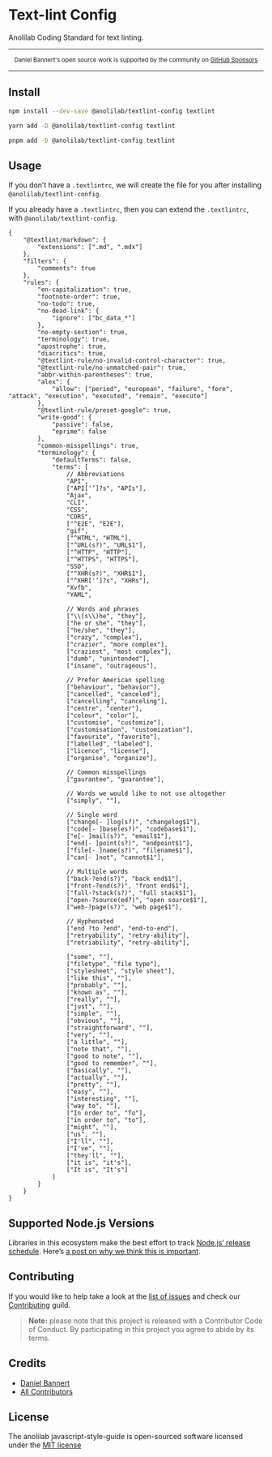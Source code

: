 # Text-lint Config

Anolilab Coding Standard for text linting.

---

<div align="center">
    <p>
        <sup>
            Daniel Bannert's open source work is supported by the community on <a href="https://github.com/sponsors/prisis">GitHub Sponsors</a>
        </sup>
    </p>
</div>

---

## Install

```bash
npm install --dev-save @anolilab/textlint-config textlint
```

```sh
yarn add -D @anolilab/textlint-config textlint
```

```sh
pnpm add -D @anolilab/textlint-config textlint
```

## Usage

If you don’t have a `.textlintrc`, we will create the file for you after installing `@anolilab/textlint-config`.

If you already have a `.textlintrc`, then you can extend the `.textlintrc`, with `@anolilab/textlint-config`.

```json5
{
    "@textlint/markdown": {
        "extensions": [".md", ".mdx"]
    },
    "filters": {
        "comments": true
    },
    "rules": {
        "en-capitalization": true,
        "footnote-order": true,
        "no-todo": true,
        "no-dead-link": {
            "ignore": ["bc_data_*"]
        },
        "no-empty-section": true,
        "terminology": true,
        "apostrophe": true,
        "diacritics": true,
        "@textlint-rule/no-invalid-control-character": true,
        "@textlint-rule/no-unmatched-pair": true,
        "abbr-within-parentheses": true,
        "alex": {
            "allow": ["period", "european", "failure", "fore", "attack", "execution", "executed", "remain", "execute"]
        },
        "@textlint-rule/preset-google": true,
        "write-good": {
            "passive": false,
            "eprime": false
        },
        "common-misspellings": true,
        "terminology": {
            "defaultTerms": false,
            "terms": [
                // Abbreviations
                "API",
                ["API['’]?s", "APIs"],
                "Ajax",
                "CLI",
                "CSS",
                "CORS",
                ["^E2E", "E2E"],
                "gif",
                ["^HTML", "HTML"],
                ["^URL(s?)", "URL$1"],
                ["^HTTP", "HTTP"],
                ["^HTTPS", "HTTPS"],
                "SSO",
                ["^XHR(s?)", "XHR$1"],
                ["^XHR['’]?s", "XHRs"],
                "Xvfb",
                "YAML",

                // Words and phrases
                ["\\(s\\)he", "they"],
                ["he or she", "they"],
                ["he/she", "they"],
                ["crazy", "complex"],
                ["crazier", "more complex"],
                ["craziest", "most complex"],
                ["dumb", "unintended"],
                ["insane", "outrageous"],

                // Prefer American spelling
                ["behaviour", "behavior"],
                ["cancelled", "canceled"],
                ["cancelling", "canceling"],
                ["centre", "center"],
                ["colour", "color"],
                ["customise", "customize"],
                ["customisation", "customization"],
                ["favourite", "favorite"],
                ["labelled", "labeled"],
                ["licence", "license"],
                ["organise", "organize"],

                // Common misspellings
                ["gaurantee", "guarantee"],

                // Words we would like to not use altogether
                ["simply", ""],

                // Single word
                ["change[- ]log(s?)", "changelog$1"],
                ["code[- ]base(es?)", "codebase$1"],
                ["e[- ]mail(s?)", "email$1"],
                ["end[- ]point(s?)", "endpoint$1"],
                ["file[- ]name(s?)", "filename$1"],
                ["can[- ]not", "cannot$1"],

                // Multiple words
                ["back-?end(s?)", "back end$1"],
                ["front-?end(s?)", "front end$1"],
                ["full-?stack(s?)", "full stack$1"],
                ["open-?source(ed?)", "open source$1"],
                ["web-?page(s?)", "web page$1"],

                // Hyphenated
                ["end ?to ?end", "end-to-end"],
                ["retryability", "retry-ability"],
                ["retriability", "retry-ability"],

                ["some", ""],
                ["filetype", "file type"],
                ["stylesheet", "style sheet"],
                ["like this", ""],
                ["probably", ""],
                ["known as", ""],
                ["really", ""],
                ["just", ""],
                ["simple", ""],
                ["obvious", ""],
                ["straightforward", ""],
                ["very", ""],
                ["a little", ""],
                ["note that", ""],
                ["good to note", ""],
                ["good to remember", ""],
                ["basically", ""],
                ["actually", ""],
                ["pretty", ""],
                ["easy", ""],
                ["interesting", ""],
                ["way to", ""],
                ["In order to", "To"],
                ["in order to", "to"],
                ["might", ""],
                ["us", ""],
                ["I'll", ""],
                ["I've", ""],
                ["they'll", ""],
                ["it is", "it's"],
                ["It is", "It's"]
            ]
        }
    }
}
```

## Supported Node.js Versions

Libraries in this ecosystem make the best effort to track
[Node.js’ release schedule](https://nodejs.org/en/about/releases/). Here’s [a
post on why we think this is important](https://medium.com/the-node-js-collection/maintainers-should-consider-following-node-js-release-schedule-ab08ed4de71a).

## Contributing

If you would like to help take a look at the [list of issues](https://github.com/anolilab/javascript-style-guide/issues) and check our [Contributing](.github/CONTRIBUTING.md) guild.

> **Note:** please note that this project is released with a Contributor Code of Conduct. By participating in this project you agree to abide by its terms.

## Credits

-   [Daniel Bannert](https://github.com/prisis)
-   [All Contributors](https://github.com/anolilab/javascript-style-guide/graphs/contributors)

## License

The anolilab javascript-style-guide is open-sourced software licensed under the [MIT license](https://opensource.org/licenses/MIT)
